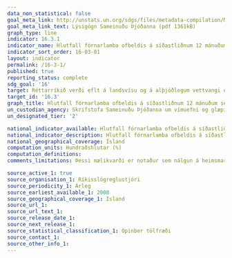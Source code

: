 ```yaml
---
data_non_statistical: false
goal_meta_link: http://unstats.un.org/sdgs/files/metadata-compilation/Metadata-Goal-16.pdf
goal_meta_link_text: Lýsigögn Sameinuðu Þjóðanna (pdf 1361kB)
graph_type: line
indicator: 16.3.1
indicator_name: Hlutfall fórnarlamba ofbeldis á síðastliðnum 12 mánuðum sem tilkynnt hafa um brot gegn sér til lögbærra yfirvalda eða annarra opinberlega viðurkenndra sáttaumleitunaraðila.
indicator_sort_order: 16-03-01
layout: indicator
permalink: /16-3-1/
published: true
reporting_status: complete
sdg_goal: '16'
target: Réttarríkið verði eflt á landsvísu og á alþjóðlegum vettvangi og tryggt verði jafnt aðgengi allra að réttarkerfinu.
target_id: '16.3'
graph_title: Hlutfall fórnarlamba ofbeldis á síðastliðnum 12 mánuðum sem tilkynnt hafa um brot gegn sér til lögbærra yfirvalda eða annarra opinberlega viðurkenndra sáttaumleitunaraðila.
un_custodian_agency: Skrifstofa Sameinuðu Þjóðanna um vímuefni og glæpi (UNODC)
un_designated_tier: '2'

national_indicator_available: Hlutfall fórnarlamba ofbeldis á síðastliðnum 12 mánuðum sem tilkynnt hafa um brot gegn sér til lögreglu
national_indicator_description: Hlutfall fórnarlamba ofbeldis á síðastliðnum 12 mánuðum sem tilkynnt hafa um brot gegn sér til lögreglu
national_geographical_coverage: Ísland
computation_units: Hundraðshlutar (%)
computation_definitions: 
comments_limitations: Þessi mælikvarði er notaður sem nálgun á heimsmarkmiðamælikvarða Sameinuðu Þjóðanna. Þar sem því má við komast er unnið að því að finna eða þróa Íslensk gögn til að uppfylla forskrifa Sameinuðu Þjóðanna. Þessi mælikvarði var fundinn í samstarfi við sérfræðinga á þessu sviði.

source_active_1: true
source_organisation_1: Ríkisslögreglustjóri
source_periodicity_1: Árleg
source_earliest_available_1: 2008
source_geographical_coverage_1: Ísland
source_url_1:
source_url_text_1:
source_release_date_1:
source_next_release_1:
source_statistical_classification_1: Opinber tölfræði
source_contact_1:
source_other_info_1:
---
```

